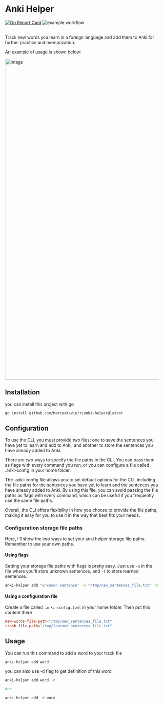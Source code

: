 # Anki Helper
[![Go Report Card](https://goreportcard.com/badge/github.com/MarcusXavierr/anki-helper)](https://goreportcard.com/report/github.com/MarcusXavierr/anki-helper)
![example workflow](https://github.com/MarcusXavierr/anki-helper/actions/workflows/go.yml/badge.svg)

<br/>
Track new words you learn in a foreign language and add them to Anki for further practice and memorization. 

An example of usage is shown below:

<img width="1049" alt="image" src="https://user-images.githubusercontent.com/59923581/219258940-86583cb9-6cc4-4cf0-af9e-b8e98472a540.png">

## Installation
you can install this project with go
```bash
go install github.com/MarcusXavierr/anki-helper@latest
```
## Configuration
To use the CLI, you must provide two files: one to save the sentences you have yet to learn and add to Anki, and another to store the sentences you have already added to Anki.

There are two ways to specify the file paths in the CLI. You can pass them as flags with every command you run, or you can configure a file called .anki-config in your home folder.

The .anki-config file allows you to set default options for the CLI, including the file paths for the sentences you have yet to learn and the sentences you have already added to Anki. By using this file, you can avoid passing the file paths as flags with every command, which can be useful if you frequently use the same file paths.

Overall, the CLI offers flexibility in how you choose to provide the file paths, making it easy for you to use it in the way that best fits your needs.

### Configuration storage file paths
Here, I'll show the two ways to set your anki helper storage file paths. Remember to use your own paths.

#### Using flags
Setting your storage file paths with flags is pretty easy. Just use `-n` in the file where you'll store unknown sentences, and `-t` to store learned sentences.

```bash
anki-helper add "unknown sentence" -n "/tmp/new_sentences_file.txt" -t "/tmp/learned_sentences_file.txt"
```
#### Using a configuration file
Create a file called `.anki-config.toml` in your home folder. Then put this content there
```toml
new-words-file-path="/tmp/new_sentences_file.txt"
trash-file-path="/tmp/learned_sentences_file.txt"
```

## Usage
You can run this command to add a word to your track file

```bash
anki-helper add word
```
you can also use -d flag to get definition of this word

```bash
anki-helper add word -d

#or

anki-helper add -d word
```
